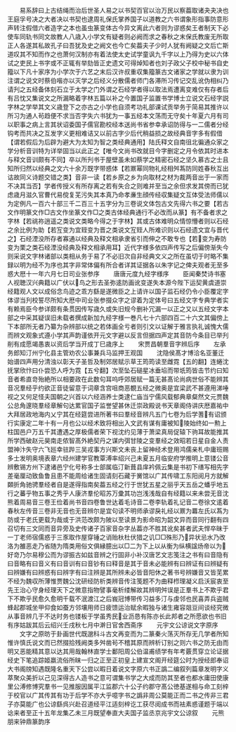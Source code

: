 <!-- { "loadSidebar": true } -->
　　易系辞曰上古结绳而治后世圣人易之以书契百官以治万民以察葢取诸夬夬决也王庭孚号决之大者决以书契也逮周礼保氏掌养国子以道教之六书谓象形指事防意形声转注假借六者造字之本也虽虫篆变体古今异文离此六者则为谬惑矣王者制天下必使车同轨书同文故教人八歳入小学文有疑者则必阙而求之春秋之末保氏教废无所取正人各遂其私故孔子曰吾犹及史之阙文也今亡矣葢夫子少时人犹有阙疑之文后亡斯道叹其不知而作之也萧何汉制亦有着法使太史试学童讽九千字以上乃得为史以六体试之吏民上书字或不正辄有举劾皆正史遗文可得焯知者也刘子政父子校中秘书自史籀以下凡十家序为小学次于六艺之末后汉许叔重収集籀篆古文诸家之学就以隶为训注谓之说文时蔡伯喈亦以灭学之后经义分散儒者师门各滞所习传记交乱讹伪相纠乃请刋之五经备体刻石立于太学之门外谓之石经学者得以取法焉遭离变难仅有存者后有吕忱又集说文之所漏略着字林五篇以补之今置国子监置书学博士立说文石经字説字林之学举其文义歳登下之亦古之小学也自须考功礼部课试贡举务于简易其推许以所习为通人茍趋便不求当否字失六书犹为一事五经本文荡而无守矣十年夏六月有司以职事之病上言其状诏委国子儒官勘校经本送尚书省参幸承诏防得与一二儒者分经钩考而共决之互发字义更相难诘又以前古字少后代稍益损之故经典音字多有假借【谓若假后为后辟为避大为太知为智之类经典通用】陆氏释文自南徂北徧通众家之学分析音训特为详举固当以此正之【唯今文尚书改就目今字删定之月令依其时进本与释文音训颇有不同】卒以所刋书于屋壁虽未如蔡学之精密石经之坚久慕古之士且知所归然以经典之文六十余万既字带惑体【若鼏幂同物礼经相舛蒍防同姓春秋互出诂故同义诗题交错之类】音非一读【若乡原之乡为向取材之材为裁两音出于一家而不决其当否】学者传授义有所存离之若有失合之则难并至当之余但求发其傍而已犹虑歳月滋久官曹代易傥复芜污失其本真乃命孝亷生顔传经収集疑文互体受法师儒以为定例凡一百六十部三千二百三十五字分为三卷说文体包古文先得六书之要【若古文作明篆文作□古文作坐篆文作□之类古体经典通行不必改而从篆】有不备者求之字林【若祧祢逍遥之类说文类略今得之于字林】其或古体难明众情惊懵者则以石经之余比例为助【若宐变为宜臸变为晋之类说文宐臸人所难识则以石经遗文宜与晋代之】石经湮没所存者寡通以经典及释文相承隶省引而伸之不敢专也【若变为寿防变为栗之类石经湮没经典及释文相承用耳】近代字様多依四声传写之后偏傍渐失今则采说文字林诸部以类相从务于易了不必旧次自非经典文义之所在虽切于时略不集録以明为经不为序也其字非常体偏有所合者详其证据各以朱字记之俾夫观者无至多惑大厯十一年六月七日司业张参序
　　唐唐元度九经字様序
　　臣闻秦焚诗书塞人视聴汉兴典籍以广伏以鸟之形去圣弥逺防画讹变遂失本源今陛下运契黄虞道崇经籍观人文以成俗念鸟迹之乖方繇是遂微臣之上请许以国子监石经仍令小臣覆定字体谬当刋校誓尽所知大厯中司业张参掇众字之谬着为定体号曰五经文字专典学者实有赖焉臣今参详颇有条贯因传写歳久或失旧规今删补冗漏一以正之又以五经文字本部之中采其疑误旧未载者撰成新加九经字様一巻凡七十六部四百二十六文其偏傍上下本部所无者乃纂为杂辨部以统之若体画全亏者则引文以证解于雅言执礼诚愧大儒而辨文观象式遵小学其声韵谨依开元文字避以反言但据四声定其音防今条目已举刋削有成愿竭愚衷以资后学当开成丁巳歳序上
　　宋贾昌朝羣音字辨后序
　　左承务郎知汀州宁化县主管劝农公事兼兵马监押王观国
　　沈隐侯髙才博洽名亚董迁始谱四声用分清浊以彰天子圣哲及制郊居赋示草王筠筠读至雌霓【五的翻】连蜷沈抚掌欣忭曰仆尝恐人呼为霓【五兮翻】次至坠石磓星冰垂埳而带坁筠皆击节约曰知音者希直竒殆絶所以相要政在此数句耳呜呼郊居赋一篇无甚髙论尚病世俗不能辨其音况羣经乎约欲正音徒留意于词章含宫咀商恶覩五经之微奥是宜梁武不甚遵用涕唾视之又何足怪夫国朝之兴首以六经涵养士类逮仁庙当宁儒风载郁典章粲然文元贾魏公总角邃晓羣经章解句达累官国子监誉望甚休迁崇政殿说书天章阁侍讲庆厯嘉祐中大拜居政地海内乂宁其在经筵尝进所著书曰羣经音辨凡五门七卷为后学蓍有诏颁行实康定二年十有一月也公以经术致将相出入文武有谋有庸被知陵始终如一勲上柱国邑户万五千其遭遇之厚极儒者荣下视沈约见薄于萧梁真局促辕下驹耳故能推其所学西破赵元昊南走侬智髙外絶契丹之谋内弭甘陵之变羣经之效昭若日星自金人责盟神汴失守六飞廵幸驻跸三吴戎事方兴斯文未丧上留神经术登用鸿儒亲札中庸班赐多士发明奥境表章六经州建学官教覃溥率绍兴己未夏五月临安府学推明上意镂公音辨敷锡方州下逮诸邑宁化号称多士部属临汀新葺县庠衿佩云集是书初下缮写相先字差毫厘动致鱼鲁且患不能周给诸生固请刻石藏于黉馆以广其传啸工东阳阅月方就解頥折角驰骋羣经者自是遂得指南矣葢五经之行于世犹五星之丽乎天五岳之蟠乎地五行之蕃乎物五事之秀乎人康济羣伦昭苏万彚其功岂浅浅哉自有经籍以来未尝无音沈熊着周易音三卷王俭着尚书音四卷鲁世达着毛诗音二卷李轨着礼记音二卷徐文逺着春秋左传音三卷非无音也无音辨尔是宜句读不明师承谬戾礼经以鼏为羃左氏以蒍为防或于老氏更载为哉或于洪范改颇为陂以至读景为影命昭为韶文异而音同行翻有四召切有三文同而音异旁及史传诸子百家音杂字丛葢亦不胜其讹矣甚者武夫悍卒昧于一丁老师宿儒惑于三豕取作屋穿锤之诮贻杕杜伏猎之讥□□殊形乃异状忌水乃改洛为雒恶走乃省随为隋类用俗文俱縁臆出以□二为下上以从衡为纵横諡炀帝以为好竒乃尔易穆公而为谬振古如兹音辨之行固非小补汉唐艺文志笺注之书有曰音隐有曰音略有曰音义有曰音训有曰音钞有曰释音是其于音未必能辨有曰辨证有曰辨疑有曰辨嫌有曰辨惑有曰辨字有曰注辨是其所辨未必皆音阳休之著书号辨嫌音又皆芜累不经为魏収所薄惟贾魏公沈研经防析类辨音传注笺题不为曲释栉理凝义启沃宸衷至先王治心守身经理天下之微意指物譬事毫析缕解故其辨明舛误是正羣书上不欺乎君下不欺乎民愈久愈明千载不泯渡江之后峩冠博带传习益多汀与虔邻也民喜弄兵盗贼蜂起郡城坐甲仰食如蚕方邻壤用师日疲馈运治赋余暇独与诸生雍容爼豆间谈经究微从事音辨几于不达时务也镂板于学虽秀民业沥恳有陈亦长此邦者之所愿欲也书旧有序姑跋其后云绍兴壬戌秋七月中澣日官舍西斋序
　　元宇文公谅说文字原序
　　文字之原昉于卦画世代既邈科斗古文再变而为二篆秦火荡灭所存无几学者所知惟许慎氏说文而已然掇拾残阙类多舛凿茍不稽其原而辨析订别之则六书之防无由而明又恶能精其意以达其用哉翰林直学士鄱阳周公伯温甫绩学有年考覈贯穿立论证据经史下笔追踪姬嬴流俗所昧一归之正至正初皇上建宣文阁开经筵公时为授经郎奉诏大书阁牓知遇既隆名重天下公尝以暇日着说文字原六书正譌二编叙列篇章发明字义萃聚众美折以己见深得古人造书之意可谓集书学之大成而防其至者也都水庸田使康里公溥修博究羣书一见推服因属平江监郡六十公子约郡守髙公徳基遂相与命工刻梓于校官以广其传其有功于后学不亦大乎噫字书之譌非周公莫能正而二书之传非三君子亦莫能广也公谅繇呉兴赴召道经平江适刻梓讫工获尽阅成书而袪素惑谨题于端以谂来者至正十五年龙集乙未三月既望奉直大夫国子监丞京兆宇文公谅叙
　　元熊朋来钟鼎篆韵序
